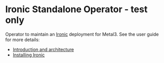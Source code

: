 # Ironic Standalone Operator - test only

Operator to maintain an [Ironic][ironic] deployment for Metal3. See the user
guide for more details:

* [Introduction and architecture](https://book.metal3.io/irso/introduction)
* [Installing Ironic](https://book.metal3.io/irso/install-basics)

[ironic]: https://ironicbaremetal.org/
